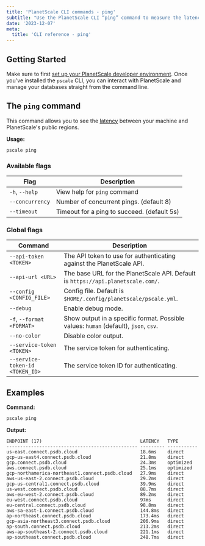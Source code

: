 ```yaml
---
title: 'PlanetScale CLI commands - ping'
subtitle: "Use the PlanetScale CLI “ping” command to measure the latency to PlanetScale's public regions from your terminal."
date: '2023-12-07'
meta:
  title: 'CLI reference - ping'
---
```


## Getting Started

Make sure to first [set up your PlanetScale developer environment](/docs/concepts/planetscale-environment-setup). Once you've installed the `pscale` CLI, you can interact with PlanetScale and manage your databases straight from the command line.

## The `ping` command

This command allows you to see the [latency](/docs/concepts/network-latency) between your machine and PlanetScale's public regions.

**Usage:**

```bash
pscale ping
```

### Available flags

| **Flag**        | **Description**                             |
| --------------- | ------------------------------------------- |
| `-h`, `--help`  | View help for `ping` command                |
| `--concurrency` | Number of concurrent pings. (default 8)     |
| `--timeout`     | Timeout for a ping to succeed. (default 5s) |

### Global flags

| **Command**                     | **Description**                                                                      |
| ------------------------------- | ------------------------------------------------------------------------------------ |
| `--api-token <TOKEN>`           | The API token to use for authenticating against the PlanetScale API.                 |
| `--api-url <URL>`               | The base URL for the PlanetScale API. Default is `https://api.planetscale.com/`.     |
| `--config <CONFIG_FILE>`        | Config file. Default is `$HOME/.config/planetscale/pscale.yml`.                      |
| `--debug`                       | Enable debug mode.                                                                   |
| `-f`, `--format <FORMAT>`       | Show output in a specific format. Possible values: `human` (default), `json`, `csv`. |
| `--no-color`                    | Disable color output.                                                                |
| `--service-token <TOKEN>`       | The service token for authenticating.                                                |
| `--service-token-id <TOKEN_ID>` | The service token ID for authenticating.                                             |

## Examples

**Command:**

```bash
pscale ping
```

**Output:**

```shell
ENDPOINT (17)                                    LATENCY   TYPE
------------------------------------------------ --------- -----------
us-east.connect.psdb.cloud                       18.6ms    direct
gcp-us-east4.connect.psdb.cloud                  21.8ms    direct
gcp.connect.psdb.cloud                           24.3ms    optimized
aws.connect.psdb.cloud                           25.1ms    optimized
gcp-northamerica-northeast1.connect.psdb.cloud   27.9ms    direct
aws-us-east-2.connect.psdb.cloud                 29.2ms    direct
gcp-us-central1.connect.psdb.cloud               39.9ms    direct
us-west.connect.psdb.cloud                       88.7ms    direct
aws-eu-west-2.connect.psdb.cloud                 89.2ms    direct
eu-west.connect.psdb.cloud                       97ms      direct
eu-central.connect.psdb.cloud                    98.8ms    direct
aws-sa-east-1.connect.psdb.cloud                 144.8ms   direct
ap-northeast.connect.psdb.cloud                  173.4ms   direct
gcp-asia-northeast3.connect.psdb.cloud           206.9ms   direct
ap-south.connect.psdb.cloud                      213.2ms   direct
aws-ap-southeast-2.connect.psdb.cloud            221.1ms   direct
ap-southeast.connect.psdb.cloud                  248.7ms   direct
```

